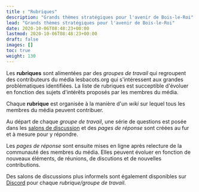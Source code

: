 ```yaml
---
title : "Rubriques"
description: "Grands thèmes stratégiques pour l'avenir de Bois-le-Roi"
lead: "Grands thèmes stratégiques pour l'avenir de Bois-le-Roi"
date: 2020-10-06T08:48:23+00:00
lastmod: 2020-10-06T08:48:23+00:00
draft: false
images: []
toc: true
weight: 130
---
```


Les **rubriques** sont alimentées par des *groupes de travail* qui regroupent des contributeurs du média lesbacots.org qui s'intéressent aux grandes problématiques identifiées.
La liste de rubriques est succeptible d'évoluer en fonction des sujets d'intérêts proposés par les membres du média.

Chaque **rubrique** est organisée à la manière d'un *wiki* sur lequel tous les membres du média peuvent contribuer.

Au départ de chaque *groupe de travail*, une série de questions est posée dans les [salons de discussion](https://www.lesbacots.org/comment_participer/comment_contribuer/discord/) et des *pages de réponse* sont créées au fur et à mesure pour y répondre.

Les *pages de réponse* sont ensuite mises en ligne après relecture de la communauté des membres du média.
Elles peuvent évoluer en fonction de nouveaux éléments, de réunions, de discutions et de nouvelles contributions.

Des salons de discussions plus informels sont également disponibles sur  [Discord](https://www.lesbacots.org/comment_participer/comment_contribuer/discord/) pour chaque *rubrique/groupe de travail*.
